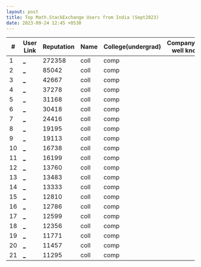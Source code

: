 ```yaml
---
layout: post
title: Top Math.StackExchange Users from India (Sept2023)
date: 2023-09-24 12:45 +0530
---
```


|#|User Link|Reputation|Name|College(undergrad)|Company(most well known)|
|---|---|---|---|---|---|
| 1 | [ _ ](https://stackoverflow.com/users/33337) | 272358 | coll | comp |
| 2 | [ _ ](https://stackoverflow.com/users/72031) | 85042 | coll | comp |
| 3 | [ _ ](https://stackoverflow.com/users/671540) | 42667 | coll | comp |
| 4 | [ _ ](https://stackoverflow.com/users/210295) | 37278 | coll | comp |
| 5 | [ _ ](https://stackoverflow.com/users/89789) | 31168 | coll | comp |
| 6 | [ _ ](https://stackoverflow.com/users/294365) | 30418 | coll | comp |
| 7 | [ _ ](https://stackoverflow.com/users/278967) | 24416 | coll | comp |
| 8 | [ _ ](https://stackoverflow.com/users/421580) | 19195 | coll | comp |
| 9 | [ _ ](https://stackoverflow.com/users/28915) | 19113 | coll | comp |
| 10 | [ _ ](https://stackoverflow.com/users/321264) | 16738 | coll | comp |
| 11 | [ _ ](https://stackoverflow.com/users/83973) | 16199 | coll | comp |
| 12 | [ _ ](https://stackoverflow.com/users/117002) | 13760 | coll | comp |
| 13 | [ _ ](https://stackoverflow.com/users/39526) | 13483 | coll | comp |
| 14 | [ _ ](https://stackoverflow.com/users/705) | 13333 | coll | comp |
| 15 | [ _ ](https://stackoverflow.com/users/174970) | 12810 | coll | comp |
| 16 | [ _ ](https://stackoverflow.com/users/31458) | 12786 | coll | comp |
| 17 | [ _ ](https://stackoverflow.com/users/90328) | 12599 | coll | comp |
| 18 | [ _ ](https://stackoverflow.com/users/30856) | 12356 | coll | comp |
| 19 | [ _ ](https://stackoverflow.com/users/769226) | 11771 | coll | comp |
| 20 | [ _ ](https://stackoverflow.com/users/378881) | 11457 | coll | comp |
| 21 | [ _ ](https://stackoverflow.com/users/59380) | 11295 | coll | comp |

